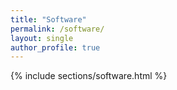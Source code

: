 ```yaml
---
title: "Software"
permalink: /software/
layout: single
author_profile: true
---
```

{% include sections/software.html %}
